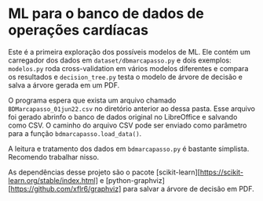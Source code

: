 ML para o banco de dados de operações cardíacas
================================================

Este é a primeira exploração dos possíveis modelos de ML.
Ele contém um carregador dos dados em `dataset/dbmarcapasso.py` e dois exemplos: `modelos.py` roda cross-validation em vários modelos diferentes e compara os resultados e `decision_tree.py` testa o modelo de árvore de decisão e salva a árvore gerada em um PDF.

O programa espera que exista um arquivo chamado `BDMarcapasso_01jun22.csv` no diretório anterior ao dessa pasta. Esse arquivo foi gerado abrinfo o banco de dados original no LibreOffice e salvando como CSV. O caminho do arquivo CSV pode ser enviado como parâmetro para a função `bdmarcapasso.load_data()`.

A leitura e tratamento dos dados em `bdmarcapasso.py` é bastante simplista. Recomendo trabalhar nisso.

As dependências desse projeto são o pacote [scikit-learn][https://scikit-learn.org/stable/index.html] e [python-graphviz][https://github.com/xflr6/graphviz] para salvar a árvore de decisão em PDF.
